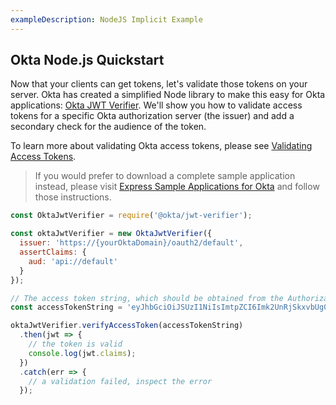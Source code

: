 ```yaml
---
exampleDescription: NodeJS Implicit Example
---
```


## Okta Node.js Quickstart

Now that your clients can get tokens, let's validate those tokens on your server. Okta has created a simplified Node library to make this easy for Okta applications: [Okta JWT Verifier](https://www.npmjs.com/package/@okta/jwt-verifier). We'll show you how to validate access tokens for a specific Okta authorization server (the issuer) and add a secondary check for the audience of the token.

To learn more about validating Okta access tokens, please see [Validating Access Tokens](/authentication-guide/tokens/validating-access-tokens/).

> If you would prefer to download a complete sample application instead, please visit [Express Sample Applications for Okta][] and follow those instructions.

<DomainAdminWarning />

```javascript
const OktaJwtVerifier = require('@okta/jwt-verifier');

const oktaJwtVerifier = new OktaJwtVerifier({
  issuer: 'https://{yourOktaDomain}/oauth2/default',
  assertClaims: {
    aud: 'api://default'
  }
});

// The access token string, which should be obtained from the Authorization header on the request to your server
const accessTokenString = 'eyJhbGciOiJSUzI1NiIsImtpZCI6Imk2UnRjSkxvbUg0e...';

oktaJwtVerifier.verifyAccessToken(accessTokenString)
  .then(jwt => {
    // the token is valid
    console.log(jwt.claims);
  })
  .catch(err => {
    // a validation failed, inspect the error
  });
```
[Express Sample Applications for Okta]: https://github.com/okta/samples-nodejs-express-4
